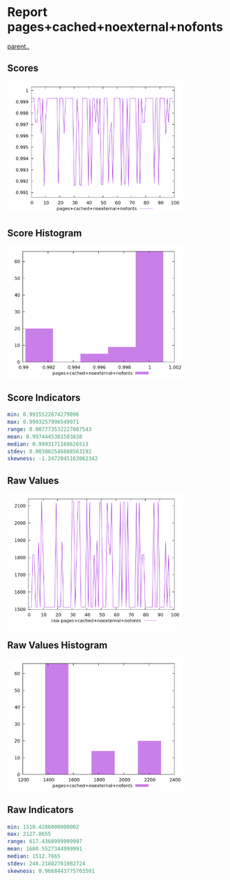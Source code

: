 # Report pages+cached+noexternal+nofonts

[parent..](./..)  


## Scores

![score](./score.png)  

## Score Histogram

![hist](./hist.png)  

## Score Indicators

```yaml
min: 0.9915522674279096
max: 0.9993257996549971
range: 0.007773532227087543
mean: 0.9974445381503838
median: 0.9993171168626513
stdev: 0.003002546088563192
skewness: -1.2472045163062342

```

## Raw Values

![raw](./raw.png)  

## Raw Values Histogram

![raw hist](./raw_hist.png)  

## Raw Indicators

```yaml
min: 1510.4286000000002
max: 2127.8655
range: 617.4368999999997
mean: 1680.5527344999991
median: 1512.7665
stdev: 248.21882781082724
skewness: 0.9668443775703501

```

<style>
  img {
    max-width: 80%;
  }
</style>
      
